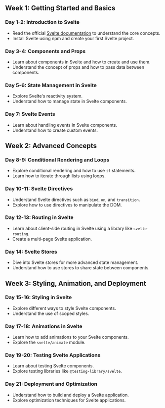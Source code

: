 ## Week 1: Getting Started and Basics

### Day 1-2: Introduction to Svelte
- Read the official [Svelte documentation](https://svelte.dev/docs) to understand the core concepts.
- Install Svelte using npm and create your first Svelte project.

### Day 3-4: Components and Props
- Learn about components in Svelte and how to create and use them.
- Understand the concept of props and how to pass data between components.

### Day 5-6: State Management in Svelte
- Explore Svelte's reactivity system.
- Understand how to manage state in Svelte components.

### Day 7: Svelte Events
- Learn about handling events in Svelte components.
- Understand how to create custom events.

## Week 2: Advanced Concepts

### Day 8-9: Conditional Rendering and Loops
- Explore conditional rendering and how to use `if` statements.
- Learn how to iterate through lists using loops.

### Day 10-11: Svelte Directives
- Understand Svelte directives such as `bind`, `on`, and `transition`.
- Explore how to use directives to manipulate the DOM.

### Day 12-13: Routing in Svelte
- Learn about client-side routing in Svelte using a library like `svelte-routing`.
- Create a multi-page Svelte application.

### Day 14: Svelte Stores
- Dive into Svelte stores for more advanced state management.
- Understand how to use stores to share state between components.

## Week 3: Styling, Animation, and Deployment

### Day 15-16: Styling in Svelte
- Explore different ways to style Svelte components.
- Understand the use of scoped styles.

### Day 17-18: Animations in Svelte
- Learn how to add animations to your Svelte components.
- Explore the `svelte/animate` module.

### Day 19-20: Testing Svelte Applications
- Learn about testing Svelte components.
- Explore testing libraries like `@testing-library/svelte`.

### Day 21: Deployment and Optimization
- Understand how to build and deploy a Svelte application.
- Explore optimization techniques for Svelte applications.